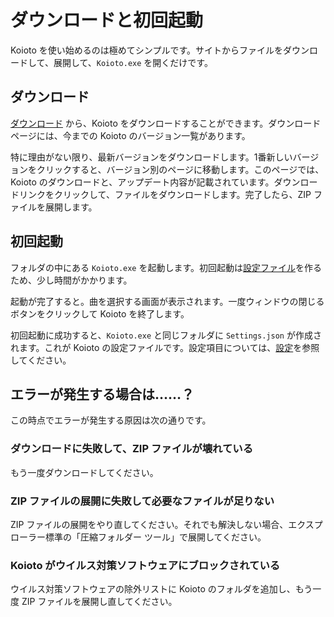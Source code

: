 # ダウンロードと初回起動

Koioto を使い始めるのは極めてシンプルです。サイトからファイルをダウンロードして、展開して、`Koioto.exe` を開くだけです。

## ダウンロード

[ダウンロード](/download/) から、Koioto をダウンロードすることができます。ダウンロードページには、今までの Koioto のバージョン一覧があります。

特に理由がない限り、最新バージョンをダウンロードします。1番新しいバージョンをクリックすると、バージョン別のページに移動します。このページでは、Koioto のダウンロードと、アップデート内容が記載されています。ダウンロードリンクをクリックして、ファイルをダウンロードします。完了したら、ZIP ファイルを展開します。

## 初回起動

フォルダの中にある `Koioto.exe` を起動します。初回起動は[設定ファイル](/config/settings-json.html)を作るため、少し時間がかかります。

起動が完了すると。曲を選択する画面が表示されます。一度ウィンドウの閉じるボタンをクリックして Koioto を終了します。

初回起動に成功すると、`Koioto.exe` と同じフォルダに `Settings.json` が作成されます。これが Koioto の設定ファイルです。設定項目については、[設定](/settings/)を参照してください。

## エラーが発生する場合は……？

この時点でエラーが発生する原因は次の通りです。

### ダウンロードに失敗して、ZIP ファイルが壊れている

もう一度ダウンロードしてください。

### ZIP ファイルの展開に失敗して必要なファイルが足りない

ZIP ファイルの展開をやり直してください。それでも解決しない場合、エクスプローラー標準の「圧縮フォルダー ツール」で展開してください。

### Koioto がウイルス対策ソフトウェアにブロックされている

ウイルス対策ソフトウェアの除外リストに Koioto のフォルダを追加し、もう一度 ZIP ファイルを展開し直してください。